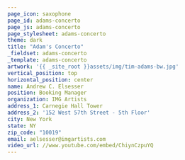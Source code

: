 ```yaml
---
page_icon: saxophone
page_id: adams-concerto
page_js: adams-concerto
page_stylesheet: adams-concerto
theme: dark
title: "Adam's Concerto"
_fieldset: adams-concerto
_template: adams-concerto
artwork: '{{ _site_root }}assets/img/tim-adams-bw.jpg'
vertical_position: top
horizontal_position: center
name: Andrew C. Elsesser
position: Booking Manager
organization: IMG Artists
address_1: Carnegie Hall Tower
address_2: '152 West 57th Street - 5th Floor'
city: New York
state: NY
zip_code: "10019"
email: aelsesser@imgartists.com
video_url: //www.youtube.com/embed/ChiynCzpuYQ
---
```



